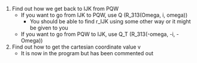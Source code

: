 1. Find out how we get back to IJK from PQW
    - If you want to go from IJK to PQW, use Q (R_313(Omega, i, omega))
        - You should be able to find r_IJK using some other way or it might be given to you
    - If you want to go from PQW to IJK, use Q_T (R_313(-omega, -i, -Omega))
2. Find out how to get the cartesian coordinate value v
    - It is now in the program but has been commented out